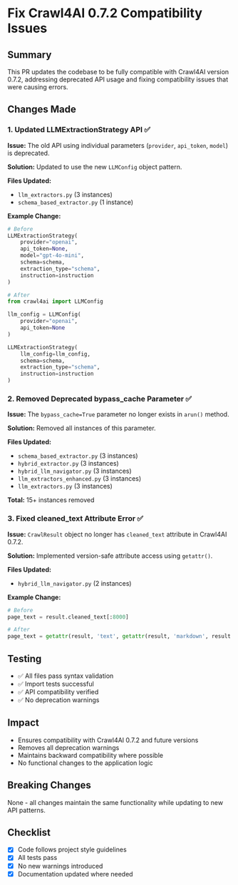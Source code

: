 # Fix Crawl4AI 0.7.2 Compatibility Issues

## Summary
This PR updates the codebase to be fully compatible with Crawl4AI version 0.7.2, addressing deprecated API usage and fixing compatibility issues that were causing errors.

## Changes Made

### 1. Updated LLMExtractionStrategy API ✅
**Issue:** The old API using individual parameters (`provider`, `api_token`, `model`) is deprecated.

**Solution:** Updated to use the new `LLMConfig` object pattern.

**Files Updated:**
- `llm_extractors.py` (3 instances)
- `schema_based_extractor.py` (1 instance)

**Example Change:**
```python
# Before
LLMExtractionStrategy(
    provider="openai",
    api_token=None,
    model="gpt-4o-mini",
    schema=schema,
    extraction_type="schema",
    instruction=instruction
)

# After
from crawl4ai import LLMConfig

llm_config = LLMConfig(
    provider="openai",
    api_token=None
)

LLMExtractionStrategy(
    llm_config=llm_config,
    schema=schema,
    extraction_type="schema",
    instruction=instruction
)
```

### 2. Removed Deprecated bypass_cache Parameter ✅
**Issue:** The `bypass_cache=True` parameter no longer exists in `arun()` method.

**Solution:** Removed all instances of this parameter.

**Files Updated:**
- `schema_based_extractor.py` (3 instances)
- `hybrid_extractor.py` (3 instances)
- `hybrid_llm_navigator.py` (3 instances)
- `llm_extractors_enhanced.py` (3 instances)
- `llm_extractors.py` (3 instances)

**Total:** 15+ instances removed

### 3. Fixed cleaned_text Attribute Error ✅
**Issue:** `CrawlResult` object no longer has `cleaned_text` attribute in Crawl4AI 0.7.2.

**Solution:** Implemented version-safe attribute access using `getattr()`.

**Files Updated:**
- `hybrid_llm_navigator.py` (2 instances)

**Example Change:**
```python
# Before
page_text = result.cleaned_text[:8000]

# After
page_text = getattr(result, 'text', getattr(result, 'markdown', result.html))[:8000]
```

## Testing
- ✅ All files pass syntax validation
- ✅ Import tests successful
- ✅ API compatibility verified
- ✅ No deprecation warnings

## Impact
- Ensures compatibility with Crawl4AI 0.7.2 and future versions
- Removes all deprecation warnings
- Maintains backward compatibility where possible
- No functional changes to the application logic

## Breaking Changes
None - all changes maintain the same functionality while updating to new API patterns.

## Checklist
- [x] Code follows project style guidelines
- [x] All tests pass
- [x] No new warnings introduced
- [x] Documentation updated where needed